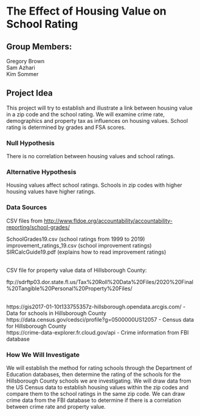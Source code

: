 # The Effect of Housing Value on School Rating

## Group Members: 
Gregory Brown <br>
Sam Azhari <br>
Kim Sommer

## Project Idea
This project will try to establish and illustrate a link between housing value in a zip code and the school rating. We will examine crime rate, demographics and property tax as influences on housing values. School rating is determined by grades and FSA scores.

### Null Hypothesis
There is no correlation between housing values and school ratings.

### Alternative Hypothesis
Housing values affect school ratings. Schools in zip codes with higher housing values have higher ratings.

### Data Sources
CSV files from http://www.fldoe.org/accountability/accountability-reporting/school-grades/ <br> 
<p> SchoolGrades19.csv (school ratings from 1999 to 2019) <br>
 improvement_ratings_19.csv (school improvement ratings) <br>
 SIRCalcGuide19.pdf (explains how to read improvement ratings) </p><br>
CSV file for property value data of Hillsborough County: <p>ftp://sdrftp03.dor.state.fl.us/Tax%20Roll%20Data%20Files/2020%20Final%20Tangible%20Personal%20Property%20Files/ </p><br>
https://gis2017-01-10t133755357z-hillsborough.opendata.arcgis.com/ - Data for schools in Hillsborough County <br>
https://data.census.gov/cedsci/profile?g=0500000US12057 - Census data for Hillsborough County <br>
https://crime-data-explorer.fr.cloud.gov/api - Crime information from FBI database <br>

### How We Will Investigate
We will establish the method for rating schools through the Department of Education databases, then determine the rating of the schools for the Hillsborough County schools we are investigating. We will draw data from the US Census data to establish housing values within the zip codes and compare them to the school ratings in the same zip code. We can draw crime data from the FBI database to determine if there is a correlation between crime rate and property value.
